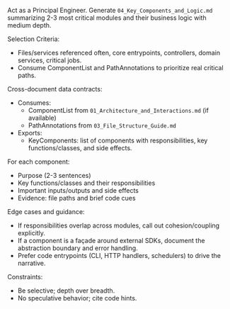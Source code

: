 Act as a Principal Engineer. Generate `04_Key_Components_and_Logic.md` summarizing 2-3 most critical modules and their business logic with medium depth.

Selection Criteria:
- Files/services referenced often, core entrypoints, controllers, domain services, critical jobs.
- Consume ComponentList and PathAnnotations to prioritize real critical paths.

Cross-document data contracts:
- Consumes:
  - ComponentList from `01_Architecture_and_Interactions.md` (if available)
  - PathAnnotations from `03_File_Structure_Guide.md`
- Exports:
  - KeyComponents: list of components with responsibilities, key functions/classes, and side effects.

For each component:
- Purpose (2-3 sentences)
- Key functions/classes and their responsibilities
- Important inputs/outputs and side effects
- Evidence: file paths and brief code cues

Edge cases and guidance:
- If responsibilities overlap across modules, call out cohesion/coupling explicitly.
- If a component is a façade around external SDKs, document the abstraction boundary and error handling.
- Prefer code entrypoints (CLI, HTTP handlers, schedulers) to drive the narrative.

Constraints:
- Be selective; depth over breadth.
- No speculative behavior; cite code hints.

